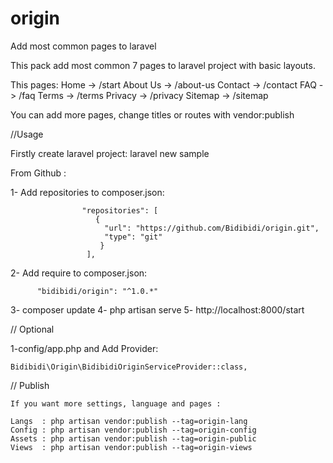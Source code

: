 # origin
Add most common pages to laravel

This pack add most common 7 pages to laravel project with basic layouts.

This pages: 
Home 		  -> /start
About Us 	-> /about-us
Contact 	-> /contact
FAQ 		  -> /faq
Terms 		-> /terms
Privacy 	-> /privacy
Sitemap 	-> /sitemap


You can add more pages, change titles or routes with vendor:publish  


//Usage

Firstly create laravel project: laravel new sample

From Github :

1- Add repositories to composer.json:

					"repositories": [
					   {
					     "url": "https://github.com/Bidibidi/origin.git",
					     "type": "git"
					    }
					 ],


 2- Add require to composer.json: 

          "bidibidi/origin": "^1.0.*"
 
 
 3- composer update
 4- php artisan serve
 5- http://localhost:8000/start
 

// Optional

 1-config/app.php and Add Provider: 
	
	Bidibidi\Origin\BidibidiOriginServiceProvider::class,

// Publish

	If you want more settings, language and pages :

	Langs  : php artisan vendor:publish --tag=origin-lang
	Config : php artisan vendor:publish --tag=origin-config
	Assets : php artisan vendor:publish --tag=origin-public
	Views  : php artisan vendor:publish --tag=origin-views
